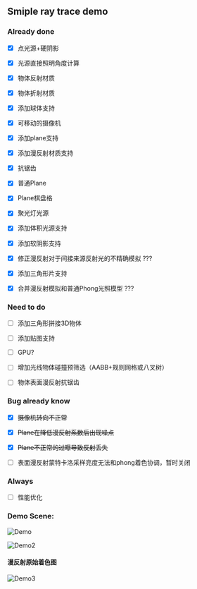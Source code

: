 ## Smiple ray trace demo


### Already done

- [x] 点光源+硬阴影
- [x] 光源直接照明角度计算
- [x] 物体反射材质
- [x] 物体折射材质
- [x] 添加球体支持
- [x] 可移动的摄像机
- [x] 添加plane支持
- [x] 添加漫反射材质支持 
- [x] 抗锯齿
- [x] 普通Plane
- [x] Plane棋盘格
- [x] 聚光灯光源
- [x] 添加体积光源支持
- [x] 添加软阴影支持
- [x] 修正漫反射对于间接来源反射光的不精确模拟 ???
- [x] 添加三角形片支持
- [x] 合并漫反射模拟和普通Phong光照模型 ???


### Need to do

- [ ] 添加三角形拼接3D物体
- [ ] 添加贴图支持
- [ ] GPU?
- [ ] 增加光线物体碰撞预筛选（AABB+规则网格或八叉树）
- [ ] 物体表面漫反射抗锯齿


### Bug already know
- [x] ~~摄像机转向不正常~~
- [x] ~~Plane在降低漫反射系数后出现噪点~~
- [x] ~~Plane不正常的过曝导致反射丢失~~
- [ ] 表面漫反射蒙特卡洛采样亮度无法和phong着色协调，暂时关闭


### Always
- [ ] 性能优化



### Demo Scene:

![Demo](http://121.49.97.197:10101/maozi/RTXmaomaozi/raw/e2a966bc7ab9df1c5e2e8b14561f2dbf8344162a/demo.png "Demo")

![Demo2](http://121.49.97.197:10101/maozi/RTXmaomaozi/raw/f997811963cadd276eed63c174fb16c7cde13810/demo2.png "Demo2")

#### 漫反射原始着色图
![Demo3](http://121.49.97.197:10101/maozi/RTXmaomaozi/raw/e3fb27ad364fb4a8c2dca448c7f2b781c32056c3/%E6%97%A0%E6%A0%87%E9%A2%98.png "Demo3")
